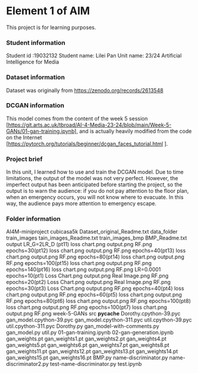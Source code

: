 # Element 1 of AIM
This project is for learning purposes.

### Student information
Student id :19032132
Student name: Lilei Pan
Unit name: 23/24 Artificial Intelligence for Media

### Dataset information
Dataset was originally from https://zenodo.org/records/2613548

### DCGAN information
This model comes from the content of the week 5 session [https://git.arts.ac.uk/tbroad/AI-4-Media-23-24/blob/main/Week-5-GANs/01-gan-training.ipynb], and is actually heavily modified from the code on the Internet [https://pytorch.org/tutorials/beginner/dcgan_faces_tutorial.html ].

### Project brief
In this unit, I learned how to use and train the DCGAN model. Due to time limitations, the output of the model was not very perfect. However, the imperfect output has been anticipated before starting the project, so the output is to warn the audience: if you do not pay attention to the floor plan, when an emergency occurs, you will not know where to evacuate. In this way, the audience pays more attention to emergency escape.

### Folder information
AI4M-miniproject
    cubicasa5k
        Dataset_original_Readme.txt
    data_folder
        train_images
            tain_images_Readme.txt
        train_images_bmp
            BMP_Readme.txt
    output
        LR_G=2LR_D
            (pt11)
                loss chart.png
                output.png
                RF.png
            epochs=30(pt12)
                loss chart.png
                output.png
                RF.png
            epochs=40(pt13)
                loss chart.png
                output.png
                RF.png
            epochs=80(pt14)
                loss chart.png
                output.png
                RF.png
            epochs=100(pt15)
                loss chart.png
                output.png
                RF.png
            epochs=140(pt16)
                loss chart.png
                output.png
                RF.png
        LR=0.0001
            epochs=10(pt1)
                Loss Chart.png
                output.png
                Real Image.png
                RF.png
            epochs=20(pt2)
                Loss Chart.png
                output.png
                Real Image.png
                RF.png
            epochs=30(pt3)
                Loss Chart.png
                output.png
                RF.png
            epochs=40(pt4)
                loss chart.png
                output.png
                RF.png
            epochs=60(pt5)
                loss chart.png
                output.png
                RF.png
            epochs=80(pt6)
                loss chart.png
                output.png
                RF.png
            epochs=100(pt8)
                loss chart.png
                output.png
                RF.png
            epochs=100(pt7)
                loss chart.png
                output.png
                RF.png
    week-5-GANs
        src
            __pycache__
                Dorothy.cpython-39.pyc
                gan_model.cpython-39.pyc
                gan_model.cpython-311.pyc
                util.cpython-39.pyc
                util.cpython-311.pyc
            Dorothy.py
            gan_model-with-comments.py
            gan_model.py
            util.py
        01-gan-training.ipynb
        02-gan-generation.ipynb
        gan_weights.pt
        gan_weights1.pt
        gan_weights2.pt
        gan_weights4.pt
        gan_weights5.pt
        gan_weights6.pt
        gan_weights7.pt
        gan_weights8.pt
        gan_weights11.pt
        gan_weights12.pt
        gan_weights13.pt
        gan_weights14.pt
        gan_weights15.pt
        gan_weights16.pt
    BMP.py
    name-discriminator.py
    name-discriminator2.py
    test-name-discriminator.py
    test.ipynb